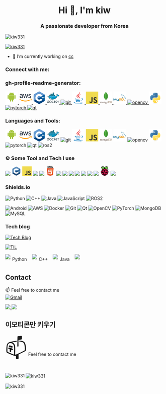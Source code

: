<h1 align="center">Hi 👋, I'm kiw</h1>
<h3 align="center">A passionate developer from Korea</h3>

<p align="left"> <img src="https://komarev.com/ghpvc/?username=kiw331&label=Profile%20views&color=0e75b6&style=flat" alt="kiw331" /> </p>

<p align="left"> <a href="https://github.com/ryo-ma/github-profile-trophy"><img src="https://github-profile-trophy.vercel.app/?username=kiw331" alt="kiw331" /></a> </p>



- 🔭 I’m currently working on [cc](cc)

<h3 align="left">Connect with me:</h3>
<p align="left">
</p>

<h3 align="left">gh-profile-readme-generator:</h3>
<p align="left"> <a href="https://developer.android.com" target="_blank" rel="noreferrer"> <img src="https://raw.githubusercontent.com/devicons/devicon/master/icons/android/android-original-wordmark.svg" alt="android" width="40" height="40"/> </a> <a href="https://aws.amazon.com" target="_blank" rel="noreferrer"> <img src="https://raw.githubusercontent.com/devicons/devicon/master/icons/amazonwebservices/amazonwebservices-original-wordmark.svg" alt="aws" width="40" height="40"/> </a> <a href="https://www.w3schools.com/cpp/" target="_blank" rel="noreferrer"> <img src="https://raw.githubusercontent.com/devicons/devicon/master/icons/cplusplus/cplusplus-original.svg" alt="cplusplus" width="40" height="40"/> </a> <a href="https://www.docker.com/" target="_blank" rel="noreferrer"> <img src="https://raw.githubusercontent.com/devicons/devicon/master/icons/docker/docker-original-wordmark.svg" alt="docker" width="40" height="40"/> </a> <a href="https://git-scm.com/" target="_blank" rel="noreferrer"> <img src="https://www.vectorlogo.zone/logos/git-scm/git-scm-icon.svg" alt="git" width="40" height="40"/> </a> <a href="https://www.java.com" target="_blank" rel="noreferrer"> <img src="https://raw.githubusercontent.com/devicons/devicon/master/icons/java/java-original.svg" alt="java" width="40" height="40"/> </a> <a href="https://developer.mozilla.org/en-US/docs/Web/JavaScript" target="_blank" rel="noreferrer"> <img src="https://raw.githubusercontent.com/devicons/devicon/master/icons/javascript/javascript-original.svg" alt="javascript" width="40" height="40"/> </a> <a href="https://www.mongodb.com/" target="_blank" rel="noreferrer"> <img src="https://raw.githubusercontent.com/devicons/devicon/master/icons/mongodb/mongodb-original-wordmark.svg" alt="mongodb" width="40" height="40"/> </a> <a href="https://www.mysql.com/" target="_blank" rel="noreferrer"> <img src="https://raw.githubusercontent.com/devicons/devicon/master/icons/mysql/mysql-original-wordmark.svg" alt="mysql" width="40" height="40"/> </a> <a href="https://opencv.org/" target="_blank" rel="noreferrer"> <img src="https://www.vectorlogo.zone/logos/opencv/opencv-icon.svg" alt="opencv" width="40" height="40"/> </a> <a href="https://www.python.org" target="_blank" rel="noreferrer"> <img src="https://raw.githubusercontent.com/devicons/devicon/master/icons/python/python-original.svg" alt="python" width="40" height="40"/> </a> <a href="https://pytorch.org/" target="_blank" rel="noreferrer"> <img src="https://www.vectorlogo.zone/logos/pytorch/pytorch-icon.svg" alt="pytorch" width="40" height="40"/> </a> <a href="https://www.qt.io/" target="_blank" rel="noreferrer"> <img src="https://upload.wikimedia.org/wikipedia/commons/0/0b/Qt_logo_2016.svg" alt="qt" width="40" height="40"/> </a> </p>

<h3 align="left">Languages and Tools:</h3>
<p align="left">
  <img src="https://raw.githubusercontent.com/devicons/devicon/master/icons/android/android-original-wordmark.svg" alt="android" width="40" height="40"/>
  <img src="https://raw.githubusercontent.com/devicons/devicon/master/icons/amazonwebservices/amazonwebservices-original-wordmark.svg" alt="aws" width="40" height="40"/>
  <img src="https://raw.githubusercontent.com/devicons/devicon/master/icons/cplusplus/cplusplus-original.svg" alt="cplusplus" width="40" height="40"/>
  <img src="https://raw.githubusercontent.com/devicons/devicon/master/icons/docker/docker-original-wordmark.svg" alt="docker" width="40" height="40"/>
  <img src="https://www.vectorlogo.zone/logos/git-scm/git-scm-icon.svg" alt="git" width="40" height="40"/>
  <img src="https://raw.githubusercontent.com/devicons/devicon/master/icons/java/java-original.svg" alt="java" width="40" height="40"/>
  <img src="https://raw.githubusercontent.com/devicons/devicon/master/icons/javascript/javascript-original.svg" alt="javascript" width="40" height="40"/>
  <img src="https://raw.githubusercontent.com/devicons/devicon/master/icons/mongodb/mongodb-original-wordmark.svg" alt="mongodb" width="40" height="40"/>
  <img src="https://raw.githubusercontent.com/devicons/devicon/master/icons/mysql/mysql-original-wordmark.svg" alt="mysql" width="40" height="40"/>
  <img src="https://www.vectorlogo.zone/logos/opencv/opencv-icon.svg" alt="opencv" width="40" height="40"/>
  <img src="https://raw.githubusercontent.com/devicons/devicon/master/icons/python/python-original.svg" alt="python" width="40" height="40"/>
  <img src="https://www.vectorlogo.zone/logos/pytorch/pytorch-icon.svg" alt="pytorch" width="40" height="40"/>
  <img src="https://upload.wikimedia.org/wikipedia/commons/0/0b/Qt_logo_2016.svg" alt="qt" width="40" height="40"/>
  <img src="https://raw.githubusercontent.com/ros-infrastructure/artwork/main/ros2/ros2.png" alt="ros2" width="40" height="40"/>
</p>


### ⚙️ Some Tool and Tech I use
<code><img height="30" src="https://avatars0.githubusercontent.com/u/1525981?s=200&v=4"></code>
<code><img height="30" src="https://raw.githubusercontent.com/github/explore/80688e429a7d4ef2fca1e82350fe8e3517d3494d/topics/cpp/cpp.png"></code>
<code><img height="30" src="https://raw.githubusercontent.com/github/explore/80688e429a7d4ef2fca1e82350fe8e3517d3494d/topics/javascript/javascript.png"></code>
<code><img height="30" src="https://avatars3.githubusercontent.com/u/9950313?s=200&v=4"></code>
  <code><img height="30" src="https://avatars1.githubusercontent.com/u/45120?s=200&v=4"></code>
<code><img height="30" src="https://raw.githubusercontent.com/github/explore/80688e429a7d4ef2fca1e82350fe8e3517d3494d/topics/html/html.png"></code>
<code><img height="30" src="https://avatars1.githubusercontent.com/u/1517864?s=200&v=4"></code>
<code><img height="30" src="https://avatars1.githubusercontent.com/u/2918581?s=200&v=4"></code>
<code><img height="30" src="https://avatars3.githubusercontent.com/u/18133?s=200&v=4"></code>
<code><img height="30" src="https://avatars1.githubusercontent.com/u/5009934?s=200&v=4"></code>
<code><img height="30" src="https://avatars0.githubusercontent.com/u/365630?s=88&v=4"></code>
<code><img height="30" src="https://avatars.githubusercontent.com/u/15658638"></code>
<code><img height="30" src="https://avatars.githubusercontent.com/u/34455048"></code>
<code><img height="30" src="https://raw.githubusercontent.com/github/explore/80688e429a7d4ef2fca1e82350fe8e3517d3494d/topics/raspberry-pi/raspberry-pi.png"></code>
<code><img height="30" src="https://avatars2.githubusercontent.com/u/1728152?s=200&v=4"></code>  

### Shields.io
<!-- 📝 언어 + 미들웨어 -->
![Python](https://img.shields.io/badge/Python-3776AB?style=flat-square&logo=python&logoColor=white)
![C++](https://img.shields.io/badge/C++-00599C?style=flat-square&logo=c%2B%2B&logoColor=white)
![Java](https://img.shields.io/badge/Java-007396?style=flat-square&logo=openjdk&logoColor=white)
![JavaScript](https://img.shields.io/badge/JavaScript-F7DF1E?style=flat-square&logo=javascript&logoColor=black)
![ROS2](https://img.shields.io/badge/ROS2-22314E?style=flat-square&logo=ros&logoColor=white)

<!-- ⚙️ 개발 도구 & 플랫폼 -->
<!-- 🧠 AI / Vision -->
<!-- 🗄️ 데이터베이스 -->

![Android](https://img.shields.io/badge/Android-3DDC84?style=flat-square&logo=android&logoColor=white)
![AWS](https://img.shields.io/badge/AWS-232F3E?style=flat-square&logo=amazonaws&logoColor=white)
![Docker](https://img.shields.io/badge/Docker-2496ED?style=flat-square&logo=docker&logoColor=white)
![Git](https://img.shields.io/badge/Git-F05032?style=flat-square&logo=git&logoColor=white)
![Qt](https://img.shields.io/badge/Qt-41CD52?style=flat-square&logo=qt&logoColor=white)
![OpenCV](https://img.shields.io/badge/OpenCV-5C3EE8?style=flat-square&logo=opencv&logoColor=white)
![PyTorch](https://img.shields.io/badge/PyTorch-EE4C2C?style=flat-square&logo=pytorch&logoColor=white)
![MongoDB](https://img.shields.io/badge/MongoDB-47A248?style=flat-square&logo=mongodb&logoColor=white)
![MySQL](https://img.shields.io/badge/MySQL-4479A1?style=flat-square&logo=mysql&logoColor=white)

### Tech blog
<!-- Velog -->
[![Tech Blog](https://img.shields.io/badge/Tech%20Blog-20C997?style=for-the-badge&logo=velog&logoColor=white&logoWidth=40)](https://velog.io/@ikiw/posts)
<!-- Notion -->
[![TIL](https://img.shields.io/badge/TIL-000000?style=for-the-badge&logo=notion&logoColor=white&logoWidth=40)](https://notion.so/yourID)


<div style="display: flex; flex-wrap: wrap; gap: 16px; align-items: center;">

  <!-- Python -->
  <div style="display: flex; align-items: center; gap: 6px;">
    <img src="https://cdn.jsdelivr.net/gh/devicons/devicon@latest/icons/python/python-original.svg" height="32"/>
    <span>Python</span>
  </div>

  <!-- C++ -->
  <div style="display: flex; align-items: center; gap: 6px;">
    <img src="https://cdn.jsdelivr.net/gh/devicons/devicon@latest/icons/cplusplus/cplusplus-original.svg" height="32"/>
    <span>C++</span>
  </div>

  <!-- Java -->
  <div style="display: flex; align-items: center; gap: 6px;">
    <img src="https://cdn.jsdelivr.net/gh/devicons/devicon@latest/icons/java/java-original.svg" height="32"/>
    <span>Java</span>
  </div>

  <!-- ROS2 (Shields.io 뱃지 사용) -->
  <img src="https://img.shields.io/badge/ROS2-22314E?style=flat-square&logo=ROS&logoColor=white" height="32"/>

</div>

## Contact
📫 Feel free to contact me  
[![Gmail](https://img.shields.io/badge/Gmail-D14836?style=for-the-badge&logo=gmail&logoColor=white)](mailto:mingureion@gmail.com)

<a href="mailto:mingureion@gmail.com" target="_blank">
  <img src="https://img.shields.io/badge/Gmail-mingureion%40gmail.com-D14836?style=for-the-badge&logo=gmail&logoColor=white">
</a>
<a href="mailto:mingureion@gmail.com">
  <img src="https://img.shields.io/badge/-mingureion@gmail.com-808080?style=flat-square&logo=gmail&logoColor=white&labelColor=EA4335">
</a>

## 이모티콘만 키우기
<span style="font-size:64px">📫</span> 
Feel free to contact me








<p><img align="left" src="https://github-readme-stats.vercel.app/api/top-langs?username=kiw331&show_icons=true&locale=en&layout=compact" alt="kiw331" /></p>

<p>&nbsp;<img align="center" src="https://github-readme-stats.vercel.app/api?username=kiw331&show_icons=true&locale=en" alt="kiw331" /></p>

<p><img align="center" src="https://github-readme-streak-stats.herokuapp.com/?user=kiw331&" alt="kiw331" /></p>
